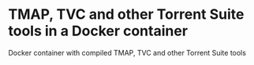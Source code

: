 # TMAP, TVC and other Torrent Suite tools in a Docker container

Docker container with compiled TMAP, TVC and other Torrent Suite tools
